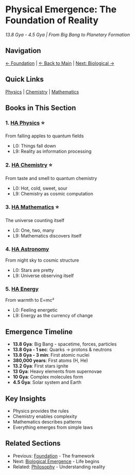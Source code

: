 # Physical Emergence: The Foundation of Reality
*13.8 Gya - 4.5 Gya | From Big Bang to Planetary Formation*

## Navigation
[← Foundation](../1_foundation/index.md) | [← Back to Main](../../index.md) | [Next: Biological →](../3_biological_emergence/index.md)

## Quick Links
[Physics](./HA_physics/) | [Chemistry](./HA_chemistry/) | [Mathematics](./HA_math/)

## Books in This Section

### 1. [HA Physics](./HA_physics/) ⭐️
From falling apples to quantum fields
- L0: Things fall down
- L9: Reality as information processing

### 2. [HA Chemistry](./HA_chemistry/) ⭐️
From taste and smell to quantum chemistry
- L0: Hot, cold, sweet, sour
- L9: Chemistry as cosmic computation

### 3. [HA Mathematics](./HA_math/) ⭐️
The universe counting itself
- L0: One, two, many
- L9: Mathematics discovers itself

### 4. [HA Astronomy](./HA_astronomy/)
From night sky to cosmic structure
- L0: Stars are pretty
- L9: Universe observing itself

### 5. [HA Energy](./HA_energy/)
From warmth to E=mc²
- L0: Feeling energetic
- L9: Energy as the currency of change

## Emergence Timeline
- **13.8 Gya**: Big Bang - spacetime, forces, particles
- **13.8 Gya - 1 sec**: Quarks → protons & neutrons
- **13.8 Gya - 3 min**: First atomic nuclei
- **380,000 years**: First atoms (H, He)
- **13.2 Gya**: First stars ignite
- **13 Gya**: Heavy elements from supernovae
- **10 Gya**: Complex molecules form
- **4.5 Gya**: Solar system and Earth

## Key Insights
- Physics provides the rules
- Chemistry enables complexity
- Mathematics describes patterns
- Everything emerges from simple laws

## Related Sections
- Previous: [Foundation](../1_foundation/index.md) - The framework
- Next: [Biological Emergence](../3_biological_emergence/index.md) - Life begins
- Related: [Philosophy](../5_civilization_emergence/HA_philosophy/) - Understanding reality